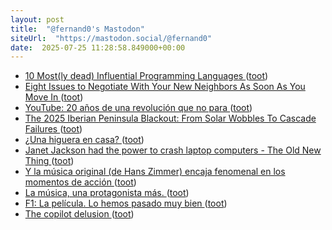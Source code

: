 ```yaml
---
layout: post
title:  "@fernand0's Mastodon"
siteUrl:  "https://mastodon.social/@fernand0"
date:  2025-07-25 11:28:58.849000+00:00
---
```

*  [10 Most(ly dead) Influential Programming Languages ](https://www.hillelwayne.com/post/influential-dead-languages) ([toot](https://mastodon.social/@fernand0/114913636440149464))
*  [Eight Issues to Negotiate With Your New Neighbors As Soon As You Move In ](https://lifehacker.com/home/what-to-negotiate-with-new-neighbor) ([toot](https://mastodon.social/@fernand0/114913316637084421))
*  [YouTube: 20 años de una revolución que no para ](https://blog.youtube/intl/es-419/news-and-events/trends-report-20) ([toot](https://mastodon.social/@fernand0/114913096669979128))
*  [The 2025 Iberian Peninsula Blackout: From Solar Wobbles To Cascade Failures ](https://hackaday.com/2025/06/30/the-2025-iberian-peninsula-blackout-from-solar-wobbles-to-cascade-failures) ([toot](https://mastodon.social/@fernand0/114912977909033224))
*  [¿Una higuera en casa? ](https://avecesunafoto.wordpress.com/2025/07/24/una-higuera-en-casa) ([toot](https://mastodon.social/@fernand0/114911352807817483))
*  [Janet Jackson had the power to crash laptop computers - The Old New Thing ](https://devblogs.microsoft.com/oldnewthing/20220816-00/?p=10699) ([toot](https://mastodon.social/@fernand0/114911281826423408))
*  [Y la música original (de Hans Zimmer) encaja fenomenal en los momentos de acción ](https://mastodon.social/@fernand0/114910283874501046) ([toot](https://mastodon.social/@fernand0/114910283874501046))
*  [La música, una protagonista más.  ](https://mastodon.social/@fernand0/114910278852617974) ([toot](https://mastodon.social/@fernand0/114910278852617974))
*  [F1: La película. Lo hemos pasado muy bien ](https://mastodon.social/@fernand0/114910250855071690) ([toot](https://mastodon.social/@fernand0/114910250855071690))
*  [The copilot delusion   ](https://deplet.ing/the-copilot-delusion/) ([toot](https://mastodon.social/@fernand0/114909451441434378))
